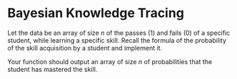 # Bayesian Knowledge Tracing

Let the data be an array of size $n$ of the passes (1) and fails (0) of a specific student, while learning a specific skill. 
Recall the formula of the probability of the skill acquisition by a student and implement it.

Your function should output an array of size $n$ of probabilities that the student has mastered the skill.